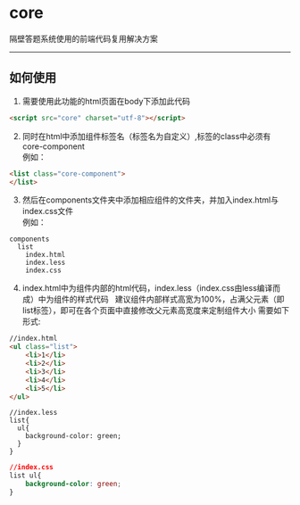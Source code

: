 # core
 隔壁答题系统使用的前端代码复用解决方案
 
---
## 如何使用
1. 需要使用此功能的html页面在body下添加此代码
```html
<script src="core" charset="utf-8"></script>
```  

2. 同时在html中添加组件标签名（标签名为自定义）,标签的class中必须有core-component   
例如：
```html
<list class="core-component">
</list>
```   

3. 然后在components文件夹中添加相应组件的文件夹，并加入index.html与index.css文件   
例如：
```
components
  list
    index.html
    index.less
    index.css
```

4. index.html中为组件内部的html代码，index.less（index.css由less编译而成）中为组件的样式代码  
建议组件内部样式高宽为100%，占满父元素（即list标签），即可在各个页面中直接修改父元素高宽度来定制组件大小
需要如下形式:
```html
//index.html
<ul class="list">
    <li>1</li>
    <li>2</li>
    <li>3</li>
    <li>4</li>
    <li>5</li>
</ul>
```

```less
//index.less
list{
  ul{
    background-color: green;
  }
}
```

```css
//index.css
list ul{
    background-color: green;
}
```
